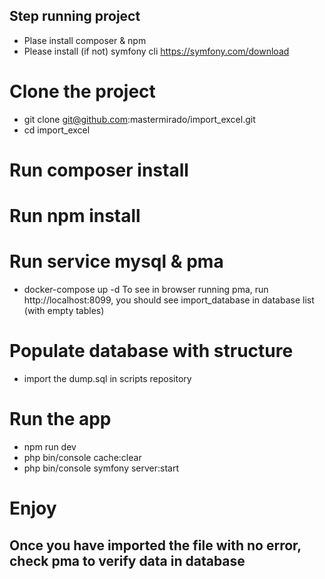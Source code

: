 ## Step running project ##
- Plase install composer & npm
- Please install (if not) symfony cli
https://symfony.com/download

# Clone the project
- git clone git@github.com:mastermirado/import_excel.git
- cd import_excel

# Run composer install

# Run npm install

# Run service mysql & pma
- docker-compose up -d
To see in browser running pma, run http://localhost:8099, you should see import_database in database list (with empty tables)

# Populate database with structure
- import the dump.sql in scripts repository
  
# Run the app
- npm run dev
- php bin/console cache:clear
- php bin/console symfony server:start
  
# Enjoy

## Once you have imported the file with no error, check pma to verify data in database

